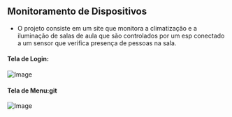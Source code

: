 ## Monitoramento de Dispositivos

- O projeto consiste em um site que monitora a climatização e a iluminação de salas de aula que são controlados por um esp conectado a um sensor que verifica presença de pessoas na sala.

#### Tela de Login:
![Image](https://github.com/user-attachments/assets/628d6e15-2e13-445c-9c31-2e1cddf872ca)

#### Tela de Menu:git 
![Image](https://github.com/user-attachments/assets/4de4663f-ce99-4313-bb3d-f5386fba8fdc)
